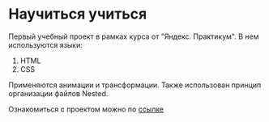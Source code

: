 # Научиться учиться
Первый учебный проект в рамках курса от "Яндекс. Практикум". В нем используются языки:
1. HTML
2. CSS

Применяются анимации и трансформации. Также использован принцип организации файлов Nested.

Ознакомиться с проектом можно по [ссылке](https://therealproviv.github.io/how-to-learn/)
